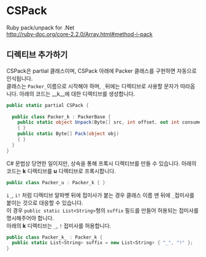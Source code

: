 CSPack
====
Ruby pack/unpack for .Net
<br>
http://ruby-doc.org/core-2.2.0/Array.html#method-i-pack

디렉티브 추가하기
----
CSPack은 partial 클래스이며, CSPack 아래에 Packer 클래스를 구현하면 자동으로 인식됩니다.<br>
클래스는 `Packer_`이름으로 시작해야 하며, `_`뒤에는 디렉티브로 사용할 문자가 따라옵니다. 아래의 코드는 __k__에 대한 디렉티브를 생성합니다.
```c#
public static partial CSPack {
  
  public class Packer_k : PackerBase {
    public static object Unpack(Byte[] src, int offset, out int consumed)
    { }
    public static Byte[] Pack(object obj)
    { }
  }
}
```
C# 문법상 당연한 일이지만, 상속을 통해 프록시 디렉티브를 만들 수 있습니다. 아래의 코드는 __k__ 디렉티브를 __u__ 디렉티브로 프록시합니다.
```c#
public class Packer_u : Packer_k { }
```
`i_`, `i!` 처럼 디렉티브 알파벳 뒤에 접미사가 붙는 경우 클래스 이름 맨 뒤에 `_`접미사를 붙이는 것으로 대응할 수 있습니다.<br>
이 경우 `public static List<String>`형의 `suffix` 필드를 만들어 허용되는 접미사를 명시해주어야 합니다.<br>
아래의 __k__ 디렉티브는 `_`, `!` 접미사를 허용합니다.
```c#
public class Packer_k_ : Packer_k {
  public static List<String> suffix = new List<String> { "_", "!" };
}
```
